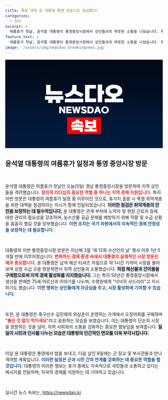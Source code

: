```yaml
---
title: 폭염 대책 윤 대통령 통영 방문으로 점검했다!
categories:
  - 정치
excerpt: >
  여름휴가 첫날, 윤석열 대통령이 통영중앙시장에서 상인들과의 따뜻한 소통을 나눴습니다. 취약계층 보호를 강조하며, 농수산물 수급 관리에도 철저히 신경 쓸 것을 당부했습니다.
feature_text: >
  여름휴가 첫날, 윤석열 대통령이 통영중앙시장에서 상인들과의 따뜻한 소통을 나눴습니다. 취약계층 보호를 강조하며, 농수산물 수급 관리에도 철저히 신경 쓸 것을 당부했습니다.
image: '/assets/img/newsdao_breakingnews.jpg'
---
```


<p><img src="/assets/img/newsdao_breakingnews.jpg" alt="flaretime 속보" /></p>

<h2 data-ke-size="size26">윤석열 대통령의 여름휴가 일정과 통영 중앙시장 방문</h2>

<p data-ke-size="size16">&nbsp;</p>

<p>윤석열 대통령은 여름휴가 첫날인 오늘(5일) 경남 통영중앙시장을 방문하여 지역 상인들을 격려했습니다. <b><span style="color: #ee2323;">정치적 리더십의 중요한 역할 중 하나는 지역 경제 지원입니다.</span></b> 특히 이번 방문은 대통령의 여름휴가 일정 중 이루어진 것으로, 휴가지 출발 시 폭염 취약계층을 위한 대책을 점검하라는 지시가 함께 전달되었습니다. <b><span style="background-color: #21538527;">이러한 점검은 취약계층의 안전을 보장하는 데 필수적입니다.</span></b> 윤 대통령은 관계 부처에 노약자 및 현장 근로자 등에 대한 관리의 필요성을 강조하며, 농수산물 공급 문제를 예방하기 위해 작황 및 수급 상황을 꼼꼼히 챙길 것을 당부했습니다. <b><span style="color: #1a5490;">이런 조치는 국가 차원에서의 지속적인 경제 안정성을 보장하는 데 필요합니다</span></b>.</p>

<p data-ke-size="size16">&nbsp;</p>

<p>대통령의 이번 통영중앙시장 방문은 지난해 3월 '제 12회 수산인의 날' 행사 이후 1년 5개월 만에 이루어졌습니다. <b><span style="color: #ee2323;">변화하는 경제 환경 속에서 대통령의 실제적인 시장 방문은 매우 중요합니다.</span></b> 윤 대통령은 남색 해군 티셔츠 차림으로 약 1시간 가까이 시장을 돌아보며 상점 수십 곳을 방문하면서 지역 상인들과 소통했습니다. <b><span style="background-color: #21538527;">직접 해산물과 건어물을 구매함으로써 지역 경제 활성화를 지지했습니다.</span></b> 그는 특히 50년간 통영중앙시장에서 생선을 판매한 75세 어르신과 이야기를 나누며, 수행원에게 "넉넉히 사드리라"고 지시하기도 했습니다. <b><span style="color: #1a5490;">이런 행위는 상인들에게 자긍심을 주고, 시장 활성화에 기여할 수 있습니다.</span></b></p>

<p data-ke-size="size16">&nbsp;</p>

<p>또한, 윤 대통령은 축구선수 김민재의 외삼촌이 운영하는 가게에서 오징어회를 구매하며 "<b><span style="color: #ee2323;">좋은 것 많이 먹이세요</span></b>"라고 응원하는 모습을 보였습니다. 이는 대통령이 단순히 시장을 방문하는 것을 넘어, 지역 사회와의 소통을 강화하는 중요한 행보임을 보여줍니다. <b><span style="background-color: #21538527;">일일이 시민과 인사를 나누는 모습은 대통령의 인간적인 면모를 더욱 부각시킵니다.</span></b> </p>

<p data-ke-size="size16">&nbsp;</p>

<p>이날 윤 대통령은 통영에서 밤을 보내고, 다음 날인 6일에는 군 장교 및 부사관들과 만나 격려할 계획입니다. <b><span style="color: #1a5490;">이러한 일정은 군과 시민 간의 연계를 강화하는 데 중요한 역할을 할 것입니다.</span></b> 대통령의 이러한 행보는 휴가 중에도 지속적으로 국민들과 소통하고 있다는 메시지를 전달하며, 자국의 경제를 지원하는 데 기여하고 있습니다.</p>

<p data-ke-size="size16">&nbsp;</p>
실시간 뉴스 속보는, <a href="https://newsdao.kr" rel="dofollow">https://newsdao.kr</a>


